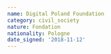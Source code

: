 ```yaml
---
name: Digital Poland Foundation
category: civil_society
nature: Fondation 
nationality: Pologne
date_signed: '2018-11-12'
---
```

    